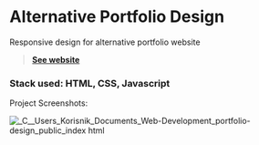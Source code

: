 # Alternative Portfolio Design

Responsive design for alternative portfolio website

> [**See website**](https://portfolio-design-cad13.web.app)

### Stack used: HTML, CSS, Javascript

Project Screenshots:

![_C__Users_Korisnik_Documents_Web-Development_portfolio-design_public_index html](https://user-images.githubusercontent.com/46372998/178000042-7ec05863-62a1-41d8-a293-55947be2cd0a.png)

